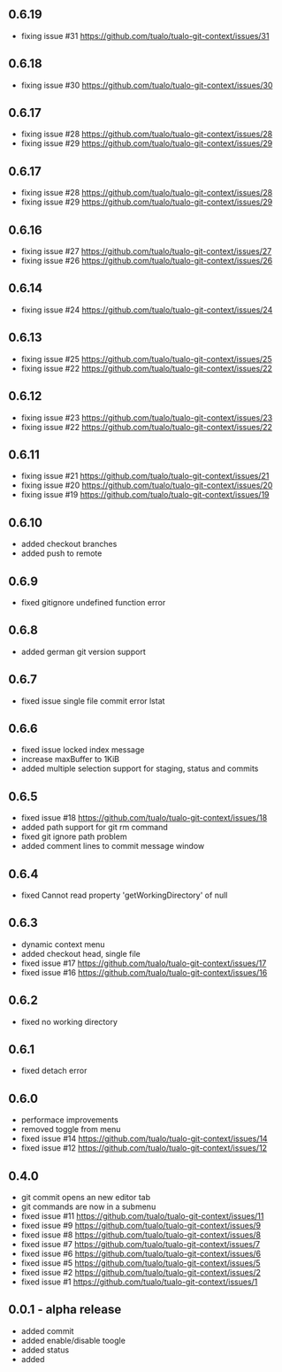 ## 0.6.19
* fixing issue #31 <https://github.com/tualo/tualo-git-context/issues/31>

## 0.6.18
* fixing issue #30 <https://github.com/tualo/tualo-git-context/issues/30>

## 0.6.17
* fixing issue #28 <https://github.com/tualo/tualo-git-context/issues/28>
* fixing issue #29 <https://github.com/tualo/tualo-git-context/issues/29>

## 0.6.17
* fixing issue #28 <https://github.com/tualo/tualo-git-context/issues/28>
* fixing issue #29 <https://github.com/tualo/tualo-git-context/issues/29>

## 0.6.16
* fixing issue #27 <https://github.com/tualo/tualo-git-context/issues/27>
* fixing issue #26 <https://github.com/tualo/tualo-git-context/issues/26>

## 0.6.14
* fixing issue #24 <https://github.com/tualo/tualo-git-context/issues/24>

## 0.6.13
* fixing issue #25 <https://github.com/tualo/tualo-git-context/issues/25>
* fixing issue #22 <https://github.com/tualo/tualo-git-context/issues/22>

## 0.6.12
* fixing issue #23 <https://github.com/tualo/tualo-git-context/issues/23>
* fixing issue #22 <https://github.com/tualo/tualo-git-context/issues/22>

## 0.6.11
* fixing issue #21 <https://github.com/tualo/tualo-git-context/issues/21>
* fixing issue #20 <https://github.com/tualo/tualo-git-context/issues/20>
* fixing issue #19 <https://github.com/tualo/tualo-git-context/issues/19>

## 0.6.10
* added checkout branches
* added push to remote

## 0.6.9
* fixed gitignore undefined function error

## 0.6.8
* added german git version support

## 0.6.7
* fixed issue single file commit error lstat

## 0.6.6
* fixed issue locked index message
* increase maxBuffer to 1KiB
* added multiple selection support for staging, status and commits

## 0.6.5
* fixed issue #18 <https://github.com/tualo/tualo-git-context/issues/18>
* added path support for git rm command
* fixed git ignore path problem
* added comment lines to commit message window

## 0.6.4
* fixed Cannot read property 'getWorkingDirectory' of null

## 0.6.3
* dynamic context menu
* added checkout head, single file
* fixed issue #17 <https://github.com/tualo/tualo-git-context/issues/17>
* fixed issue #16 <https://github.com/tualo/tualo-git-context/issues/16>

## 0.6.2
* fixed no working directory

## 0.6.1
* fixed detach error

## 0.6.0
* performace improvements
* removed toggle from menu
* fixed issue #14 <https://github.com/tualo/tualo-git-context/issues/14>
* fixed issue #12 <https://github.com/tualo/tualo-git-context/issues/12>

## 0.4.0
* git commit opens an new editor tab
* git commands are now in a submenu
* fixed issue #11 <https://github.com/tualo/tualo-git-context/issues/11>
* fixed issue #9 <https://github.com/tualo/tualo-git-context/issues/9>
* fixed issue #8 <https://github.com/tualo/tualo-git-context/issues/8>
* fixed issue #7 <https://github.com/tualo/tualo-git-context/issues/7>
* fixed issue #6 <https://github.com/tualo/tualo-git-context/issues/6>
* fixed issue #5 <https://github.com/tualo/tualo-git-context/issues/5>
* fixed issue #2 <https://github.com/tualo/tualo-git-context/issues/2>
* fixed issue #1 <https://github.com/tualo/tualo-git-context/issues/1>

## 0.0.1 - alpha release
* added commit
* added enable/disable toogle
* added status
* added
